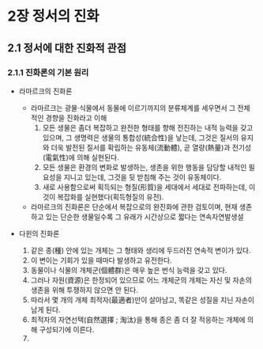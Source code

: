 # 2장 정서의 진화

## 2.1 정서에 대한 진화적 관점

### 2.1.1 진화론의 기본 원리
* 라마르크의 진화론
  * 라마르크는 광물·식물에서 동물에 이르기까지의 분류체계를 세우면서 그 전체적인 경향을 진화라고 이해
    1. 모든 생물은 좀더 복잡하고 완전한 형태를 향해 전진하는 내적 능력을 갖고 있으며, 그 생명력은 생물의 통합성(統合性)을 낳는데, 그것은 질서의 유지와 더욱 발전된 질서를 확립하는 유동체(流動體), 곧 열량(熱量)과 전기성(電氣性)에 의해 실현된다.
    2. 모든 생물은 환경의 변화로 발생하는, 생존을 위한 행동을 담당할 내적인 필요성을 지니고 있는데, 그것을 뒷 받침해 주는 것이 유동체이다.
    3. 새로 사용함으로써 획득되는 형질(形質)을 세대에서 세대로 전파하는데, 이것이 복잡화를 실현했다(획득형질의 유전).
  * 라마르크의 진화론은 단순에서 복잡으로의 완진화에 관한 검토이며, 현재 생존하고 있는 단순한 생물일수록 그 유래가 시간상으로 짧다는 연속자연발생설

* 다윈의 진화론 
    1. 같은 종(種) 안에 있는 개체는 그 형태와 생리에 두드러진 연속적 변이가 있다.
    2. 이 변이는 기회가 있을 때마다 발생하고 유전한다.
    3. 동물이나 식물의 개체군(個體群)은 매우 높은 번식 능력을 갖고 있다.
    4. 그러나 자원(資源)은 한정되어 있으므로 어느 개체군의 개체는 자신 및 자손의 생존을 위해 투쟁하지 않으면 안 된다.
    5. 따라서 몇 개의 개체 최적자(最適者)만이 살아남고, 똑같은 성질을 지닌 자손이 남게 된다.
    6. 최적자의 자연선택(自然選擇 ; 淘汰)을 통해 종은 좀 더 잘 적응하는 개체에 의해 구성되기에 이른다.
    7.  
